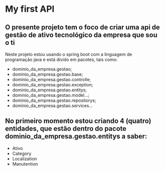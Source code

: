 # My first API
## O presente projeto tem o foco de criar uma api de gestão de ativo tecnológico da empresa que sou o ti
 Neste projeto estou usando o spring boot com a linguagem de programação java e está divido em pacotes, tais como:
* dominio_da_empresa.gestao;
* dominio_da_empresa.gestao.base;
* dominio_da_empresa.gestao.controlle;
* dominio_da_empresa.gestao.exception;
* dominio_da_empresa.gestao.entitys;
* dominio_da_empresa.gestao.model...;
* dominio_da_empresa.gestao.repositorys;
* dominio_da_empresa.gestao.services...
## No primeiro momento estou criando 4 (quatro) entidades, que estão dentro do pacote dominio_da_empresa.gestao.entitys a saber:
- Ativo
- Category
- Localization
- Manutention
